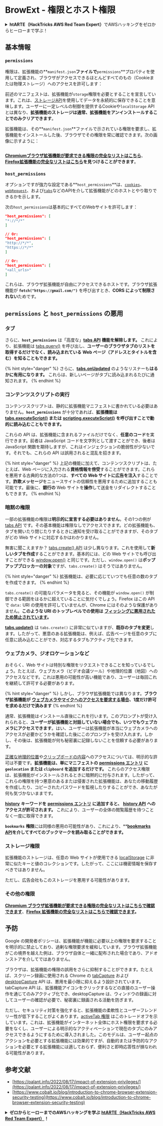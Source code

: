 # BrowExt - 権限とホスト権限

<details>

<summary><strong>htARTE（HackTricks AWS Red Team Expert）</strong>でAWSハッキングをゼロからヒーローまで学ぶ！</summary>

HackTricksをサポートする他の方法：

- **HackTricksで企業を宣伝したい**または**HackTricksをPDFでダウンロードしたい**場合は、[**SUBSCRIPTION PLANS**](https://github.com/sponsors/carlospolop)をチェックしてください！
- [**公式PEASS＆HackTricksスワッグ**](https://peass.creator-spring.com)を入手する
- [**The PEASS Family**](https://opensea.io/collection/the-peass-family)を発見し、独占的な[**NFTs**](https://opensea.io/collection/the-peass-family)のコレクションを見つける
- 💬 [**Discordグループ**](https://discord.gg/hRep4RUj7f)または[**telegramグループ**](https://t.me/peass)に**参加**するか、**Twitter** 🐦 [**@carlospolopm**](https://twitter.com/hacktricks_live)を**フォロー**する。
- **ハッキングトリックを共有するには、**[**HackTricks**](https://github.com/carlospolop/hacktricks)と[**HackTricks Cloud**](https://github.com/carlospolop/hacktricks-cloud)のGitHubリポジトリにPRを提出してください。

</details>

## 基本情報

### **`permissions`**

権限は、拡張機能の**`manifest.json`**ファイルで**`permissions`**プロパティを使用して定義され、ブラウザがアクセスできるほとんどすべてのもの（Cookieまたは物理ストレージ）へのアクセスを許可します：

前述のマニフェストは、拡張機能が`storage`権限を必要とすることを宣言しています。これは、[ストレージAPI](https://developer.mozilla.org/en-US/docs/Mozilla/Add-ons/WebExtensions/API/storage)を使用してデータを永続的に保存できることを意味します。ユーザーに一定レベルの制御を提供するCookieや`localStorage` APIとは異なり、**拡張機能のストレージは通常、拡張機能をアンインストールすることでのみクリアできます**。

拡張機能は、その**`manifest.json`**ファイルで示されている権限を要求し、拡張機能をインストールした後、ブラウザでその権限を常に確認できます。次の画像に示すように：

<figure><img src="../../.gitbook/assets/image (2) (1) (1) (1).png" alt=""><figcaption></figcaption></figure>

[**Chromiumブラウザ拡張機能が要求できる権限の完全なリストはこちら**](https://developer.chrome.com/docs/extensions/develop/concepts/declare-permissions#permissions)、[**Firefox拡張機能の完全なリストはこちら**](https://developer.mozilla.org/en-US/docs/Mozilla/Add-ons/WebExtensions/manifest.json/permissions#api_permissions)**を見つけることができます**。

### `host_permissions`

オプションですが強力な設定である**`host_permissions`**は、[`cookies`](https://developer.mozilla.org/en-US/docs/Mozilla/Add-ons/WebExtensions/API/cookies)、[`webRequest`](https://developer.mozilla.org/en-US/docs/Mozilla/Add-ons/WebExtensions/API/webRequest)、および[`tabs`](https://developer.mozilla.org/en-US/docs/Mozilla/Add-ons/WebExtensions/API/tabs)などのAPIを介して拡張機能がどのホストとやり取りできるかを示します。

次の`host_permissions`は基本的にすべてのWebサイトを許可します：
```json
"host_permissions": [
"*://*/*"
]

// Or:
"host_permissions": [
"http://*/*",
"https://*/*"
]

// Or:
"host_permissions": [
"<all_urls>"
]
```
これらは、ブラウザ拡張機能が自由にアクセスできるホストです。ブラウザ拡張機能が **`fetch("https://gmail.com/")`** を呼び出すとき、**CORS によって制限されない**ためです。

## `permissions` と `host_permissions` の悪用

### タブ

さらに、**`host_permissions`** は「高度な」[**tabs API**](https://developer.mozilla.org/en-US/docs/Mozilla/Add-ons/WebExtensions/API/tabs) **機能を解除します。** これにより、拡張機能は [tabs.query()](https://developer.mozilla.org/en-US/docs/Mozilla/Add-ons/WebExtensions/API/tabs/query) を呼び出し、**ユーザーのブラウザタブのリストを取得するだけでなく、読み込まれている** **Web ページ（アドレスとタイトルを含む）を知ることもできます。**

{% hint style="danger" %}
さらに、[**tabs.onUpdated**](https://developer.mozilla.org/en-US/docs/Mozilla/Add-ons/WebExtensions/API/tabs/onUpdated) のようなリスナーも**はるかに有用になります。** これらは、新しいページがタブに読み込まれるたびに通知されます。
{% endhint %}

### コンテンツスクリプトの実行 <a href="#running-content-scripts" id="running-content-scripts"></a>

コンテンツスクリプトは、静的に拡張機能マニフェストに書かれている必要はありません。**`host_permissions`** が十分であれば、**拡張機能は** [**tabs.executeScript()**](https://developer.mozilla.org/en-US/docs/Mozilla/Add-ons/WebExtensions/API/tabs/executeScript) **または** [**scripting.executeScript()**](https://developer.mozilla.org/en-US/docs/Mozilla/Add-ons/WebExtensions/API/scripting/executeScript) **を呼び出すことで動的に読み込むこともできます。**

これらの API は、拡張機能に含まれるファイルだけでなく、**任意のコード**を実行できます。前者は JavaScript コードを文字列として渡すことができ、後者は JavaScript 関数を期待しますが、これはインジェクションの脆弱性が少ないです。それでも、これらの API は誤用されると混乱を招きます。

{% hint style="danger" %}
上記の機能に加えて、コンテンツスクリプトは、たとえば、Web ページに入力される**資格情報を傍受**することができます。これらを悪用する古典的な方法の1つは、**すべての Web サイトに広告を注入**することです。**詐欺メッセージ**をニュースサイトの信頼性を悪用するために追加することも可能です。最後に、**銀行の** Web サイトを**操作**して送金をリダイレクトすることもできます。
{% endhint %}

### 暗黙の権限 <a href="#implicit-privileges" id="implicit-privileges"></a>

一部の拡張機能の権限は**明示的に宣言する必要はありません**。その1つの例が [tabs API](https://developer.mozilla.org/en-US/docs/Mozilla/Add-ons/WebExtensions/API/tabs) です。その基本機能は権限なしでアクセスできます。どの拡張機能も、タブを開いたり閉じたりするときに通知を受け取ることができますが、そのタブがどの Web サイトに対応するかはわかりません。

無害に聞こえますか？ [tabs.create() API](https://developer.mozilla.org/en-US/docs/Mozilla/Add-ons/WebExtensions/API/tabs/create) は少し異なります。これを使用して**新しいタブを作成**することができます。基本的には、どの Web サイトでも呼び出すことができる [window.open()](https://developer.mozilla.org/en-US/docs/Web/API/Window/open) と同じです。ただし、`window.open()` は**ポップアップブロッカーの対象**ですが、`tabs.create()` はそうではありません。

{% hint style="danger" %}
拡張機能は、必要に応じていつでも任意の数のタブを作成できます。
{% endhint %}

`tabs.create()` の可能なパラメータを見ると、その機能が `window.open()` が制御できる範囲をはるかに超えていることに気付くでしょう。Firefox はこの API で `data:` URI の使用を許可していませんが、Chrome にはそのような保護がありません。**このような URI のトップレベルでの使用は** [**フィッシングに悪用されたため禁止されています**](https://bugzilla.mozilla.org/show\_bug.cgi?id=1331351)**。**

[**tabs.update()**](https://developer.mozilla.org/en-US/docs/Mozilla/Add-ons/WebExtensions/API/tabs/update) は `tabs.create()` に非常に似ていますが、**既存のタブを変更**します。したがって、悪意のある拡張機能は、例えば、広告ページを任意のタブに任意に読み込むことができ、対応するタブもアクティブ化できます。

### ウェブカメラ、ジオロケーションなど <a href="#webcam-geolocation-and-friends" id="webcam-geolocation-and-friends"></a>

おそらく、Web サイトは特別な権限をリクエストできることを知っているでしょう。たとえば、ウェブカメラ（ビデオ会議ツール）や地理的位置（地図）へのアクセスなどです。これは悪用の可能性が高い機能であり、ユーザーは毎回これを継続して許可する必要があります。

{% hint style="danger" %}
しかし、ブラウザ拡張機能では異なります。**ブラウザ拡張機能が** [**ウェブカメラやマイクへのアクセスを要求する場合**](https://developer.mozilla.org/en-US/docs/Web/API/MediaDevices/getUserMedia)**、1度だけ許可を求めるだけで済みます**
{% endhint %}

通常、拡張機能はインストール直後にこれを行います。このプロンプトが受け入れられると、**ユーザーが拡張機能と対話していない場合でも、いつでもウェブカメラにアクセスできます**。はい、ユーザーは拡張機能が本当にウェブカメラへのアクセスが必要かどうかを確認した後にこのプロンプトを受け入れます。しかし、その後は、拡張機能が何も秘密裏に記録しないことを信頼する必要があります。

[正確な地理的位置](https://developer.mozilla.org/en-US/docs/Web/API/Geolocation)や[クリップボードの内容](https://developer.mozilla.org/en-US/docs/Web/API/Clipboard\_API)へのアクセスについては、明示的な許可は不要です。**拡張機能は、単にマニフェストの** [**permissions エントリ**](https://developer.mozilla.org/en-US/docs/Mozilla/Add-ons/WebExtensions/manifest.json/permissions) **に `geolocation` または `clipboard` を追加するだけです。** これらのアクセス権限は、拡張機能がインストールされるときに暗黙的に付与されます。したがって、これらの権限を持つ悪意のあるまたは侵害された拡張機能は、あなたの移動履歴を作成したり、コピーされたパスワードを監視したりすることができ、あなたが何も気づかないままです。

[**history**](https://developer.mozilla.org/en-US/docs/Mozilla/Add-ons/WebExtensions/API/history) **キーワードを** [**permissions エントリ**](https://developer.mozilla.org/en-US/docs/Mozilla/Add-ons/WebExtensions/manifest.json/permissions) **に追加すると、** [**history API**](https://developer.mozilla.org/en-US/docs/Mozilla/Add-ons/WebExtensions/API/history) **へのアクセスが許可されます。** これにより、ユーザーの全体の閲覧履歴を待つことなく一度に取得できます。

**`bookmarks`** **権限**には同様の悪用の可能性があり、これにより、**[**bookmarks API**](https://developer.mozilla.org/en-US/docs/Mozilla/Add-ons/WebExtensions/API/bookmarks)**を介してすべてのブックマークを読み取ることができます。**

### ストレージ権限 <a href="#the-storage-permission" id="the-storage-permission"></a>

拡張機能のストレージは、任意の Web サイトが使用できる [localStorage](https://developer.mozilla.org/en-US/docs/Web/API/Window/localStorage) に非常に似たキーと値のコレクションです。したがって、ここには機密情報を保存すべきではありません。

ただし、広告会社もこのストレージを悪用する可能性があります。

### その他の権限

[**Chromium ブラウザ拡張機能が要求できる権限の完全なリストはこちらで確認できます**](https://developer.chrome.com/docs/extensions/develop/concepts/declare-permissions#permissions)、[**Firefox 拡張機能の完全なリストはこちらで確認できます**](https://developer.mozilla.org/en-US/docs/Mozilla/Add-ons/WebExtensions/manifest.json/permissions#api\_permissions)**。**

## 予防 <a href="#why-not-restrict-extension-privileges" id="why-not-restrict-extension-privileges"></a>

Google の開発者ポリシーは、拡張機能が機能に必要以上の権限を要求することを明示的に禁止しており、過剰な権限要求を緩和しています。ブラウザ拡張機能がこの境界を越えた例は、ブラウザ自体と一緒に配布された場合であり、アドオンストアを介してではありません。

ブラウザは、拡張機能の権限の誤用をさらに抑制することができます。たとえば、スクリーン録画に使用される Chrome の [tabCapture](https://developer.chrome.com/docs/extensions/reference/tabCapture/) および [desktopCapture](https://developer.chrome.com/docs/extensions/reference/desktopCapture/) API は、悪用を最小限に抑えるよう設計されています。tabCapture API は、拡張機能アイコンをクリックするなどの直接のユーザー操作を通じてのみアクティブ化でき、desktopCapture は、ウィンドウの録画に対してユーザーの確認が必要で、秘密裏に録画される活動を防ぎます。

ただし、セキュリティ対策を強化すると、拡張機能の柔軟性とユーザーフレンドリー性が低下することがよくあります。[activeTab 権限](https://developer.mozilla.org/en-US/docs/Mozilla/Add-ons/WebExtensions/manifest.json/permissions#activetab\_permission) はこのトレードオフを示しています。これは、拡張機能がインターネット全体にホスト権限を要求する必要をなくし、ユーザーによる明示的なアクティベーションで現在のタブにのみアクセスできるようにするために導入されました。このモデルは、ユーザー起点のアクションを必要とする拡張機能には効果的ですが、自動的または予防的なアクションを必要とする拡張機能には適しておらず、便利さと即時応答性が損なわれる可能性があります。
## **参考文献**

* [https://palant.info/2022/08/17/impact-of-extension-privileges/](https://palant.info/2022/08/17/impact-of-extension-privileges/)
* [https://www.cobalt.io/blog/introduction-to-chrome-browser-extension-security-testing](https://www.cobalt.io/blog/introduction-to-chrome-browser-extension-security-testing)

<details>

<summary><strong>ゼロからヒーローまでのAWSハッキングを学ぶ</strong> <a href="https://training.hacktricks.xyz/courses/arte"><strong>htARTE（HackTricks AWS Red Team Expert）</strong></a><strong>！</strong></summary>

HackTricksをサポートする他の方法:

* **HackTricksで企業を宣伝したい**または**HackTricksをPDFでダウンロードしたい**場合は、[**SUBSCRIPTION PLANS**](https://github.com/sponsors/carlospolop)をチェックしてください！
* [**公式PEASS＆HackTricksスワッグ**](https://peass.creator-spring.com)を入手する
* [**The PEASS Family**](https://opensea.io/collection/the-peass-family)を発見し、独占的な[**NFTs**](https://opensea.io/collection/the-peass-family)のコレクションを見つける
* **💬 [**Discordグループ**](https://discord.gg/hRep4RUj7f)または[**telegramグループ**](https://t.me/peass)に参加するか、**Twitter** 🐦 [**@carlospolopm**](https://twitter.com/hacktricks\_live)**をフォローする。**
* **ハッキングトリックを共有するために、**[**HackTricks**](https://github.com/carlospolop/hacktricks)と[**HackTricks Cloud**](https://github.com/carlospolop/hacktricks-cloud)のGitHubリポジトリにPRを提出する。 

</details>
